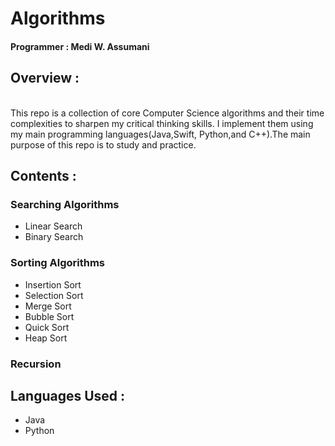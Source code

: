 # Algorithms </br>

#### Programmer : Medi W. Assumani
## Overview : 
</br>
This repo is a collection of core Computer Science algorithms and their time complexities to sharpen my critical thinking skills. I implement them using my main programming languages(Java,Swift, Python,and C++).The main purpose of this repo is to study and practice.

## Contents : </br>

### Searching Algorithms

* <a hrf = "https://github.com/MediBoss/Algorithms/tree/master/Linear-Search" >Linear Search </a>
* Binary Search


### Sorting Algorithms

* Insertion Sort
* Selection Sort
* Merge Sort
* Bubble Sort
* Quick Sort
* Heap Sort

### Recursion

## Languages Used : 

* Java
* Python

